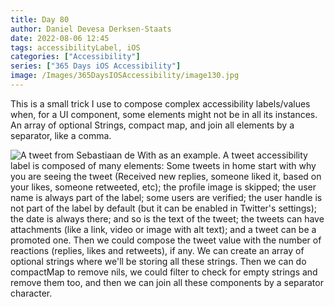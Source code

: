 ```yaml
---
title: Day 80
author: Daniel Devesa Derksen-Staats
date: 2022-08-06 12:45
tags: accessibilityLabel, iOS
categories: ["Accessibility"]
series: ["365 Days iOS Accessibility"]
image: /Images/365DaysIOSAccessibility/image130.jpg
---
```


This is a small trick I use to compose complex accessibility labels/values when, for a UI component, some elements might not be in all its instances. An array of optional Strings, compact map, and join all elements by a separator, like a comma.

![A tweet from Sebastiaan de With as an example. A tweet accessibility label is composed of many elements: Some tweets in home start with why you are seeing the tweet (Received new replies, someone liked it, based on your likes, someone retweeted, etc); the profile image is skipped; the user name is always part of the label; some users are verified; the user handle is not part of the label by default (but it can be enabled in Twitter's settings); the date is always there; and so is the text of the tweet; the tweets can have attachments (like a link, video or image with alt text); and a tweet can be a promoted one. Then we could compose the tweet value with the number of reactions (replies, likes and retweets), if any. We can create an array of optional strings where we'll be storing all these strings. Then we can do compactMap to remove nils, we could filter to check for empty strings and remove them too, and then we can join all these components by a separator character.](/Images/365DaysIOSAccessibility/image130.jpg)